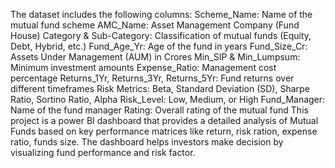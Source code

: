 The dataset includes the following columns:
Scheme_Name: Name of the mutual fund scheme
AMC_Name: Asset Management Company (Fund House)
Category & Sub-Category: Classification of mutual funds (Equity, Debt, Hybrid, etc.)
Fund_Age_Yr: Age of the fund in years
Fund_Size_Cr: Assets Under Management (AUM) in Crores
Min_SIP & Min_Lumpsum: Minimum investment amounts
Expense_Ratio: Management cost percentage
Returns_1Yr, Returns_3Yr, Returns_5Yr: Fund returns over different timeframes
Risk Metrics: Beta, Standard Deviation (SD), Sharpe Ratio, Sortino Ratio, Alpha
Risk_Level: Low, Medium, or High
Fund_Manager: Name of the fund manager
Rating: Overall rating of the mutual fund
This project is a power BI dashboard that provides a detailed analysis of Mutual Funds based on key performance matrices like return, risk ration, expense ratio, funds size. The dashboard helps investors make decision by visualizing fund performance and risk factor.

